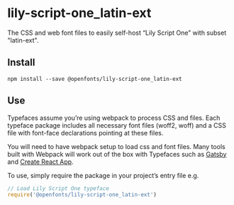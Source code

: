 
# lily-script-one_latin-ext

The CSS and web font files to easily self-host “Lily Script One” with subset "latin-ext".

## Install

`npm install --save @openfonts/lily-script-one_latin-ext`

## Use

Typefaces assume you’re using webpack to process CSS and files. Each typeface
package includes all necessary font files (woff2, woff) and a CSS file with
font-face declarations pointing at these files.

You will need to have webpack setup to load css and font files. Many tools built
with Webpack will work out of the box with Typefaces such as [Gatsby](https://github.com/gatsbyjs/gatsby)
and [Create React App](https://github.com/facebookincubator/create-react-app).

To use, simply require the package in your project’s entry file e.g.

```javascript
// Load Lily Script One typeface
require('@openfonts/lily-script-one_latin-ext')
```
